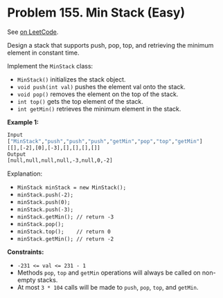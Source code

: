 Problem 155. Min Stack (Easy)
=============================

See [on LeetCode](https://leetcode.com/problems/min-stack/).

Design a stack that supports push, pop, top, and retrieving the minimum element in constant time.

Implement the `MinStack` class:

* `MinStack()` initializes the stack object.
* `void push(int val)` pushes the element val onto the stack.
* `void pop()` removes the element on the top of the stack.
* `int top()` gets the top element of the stack.
* `int getMin()` retrieves the minimum element in the stack.

**Example 1:**

```bash
Input
["MinStack","push","push","push","getMin","pop","top","getMin"]
[[],[-2],[0],[-3],[],[],[],[]]
Output
[null,null,null,null,-3,null,0,-2]
```

Explanation:

* `MinStack minStack = new MinStack();`
* `minStack.push(-2);`
* `minStack.push(0);`
* `minStack.push(-3);`
* `minStack.getMin(); // return -3`
* `minStack.pop();`
* `minStack.top();    // return 0`
* `minStack.getMin(); // return -2`

**Constraints:**

* `-231 <= val <= 231 - 1`
* Methods `pop`, `top` and `getMin` operations will always be called on non-empty stacks.
* At most `3 * 104` calls will be made to `push`, `pop`, `top`, and `getMin`.
